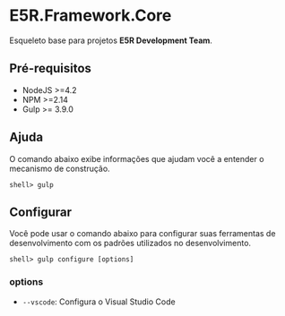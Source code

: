 E5R.Framework.Core
==================

Esqueleto base para projetos **E5R Development Team**.

## Pré-requisitos

* NodeJS >=4.2
* NPM >=2.14
* Gulp >= 3.9.0

## Ajuda

O comando abaixo exibe informações que ajudam você a entender o mecanismo de construção.

```
shell> gulp
```

## Configurar

Você pode usar o comando abaixo para configurar suas ferramentas de desenvolvimento com
os padrões utilizados no desenvolvimento.

```
shell> gulp configure [options]
```

### options

* `--vscode`: Configura o Visual Studio Code 
